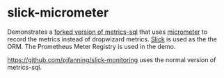 # slick-micrometer

Demonstrates a [forked version of metrics-sql](https://github.com/pjfanning/metrics-sql) that uses [micrometer](https://micrometer.io/) to record the metrics instead of dropwizard metrics.
[Slick](http://slick.lightbend.com/doc/3.2.0/) is used as the the ORM.
The Prometheus Meter Registry is used in the demo.

https://github.com/pjfanning/slick-monitoring uses the normal version of metrics-sql.
